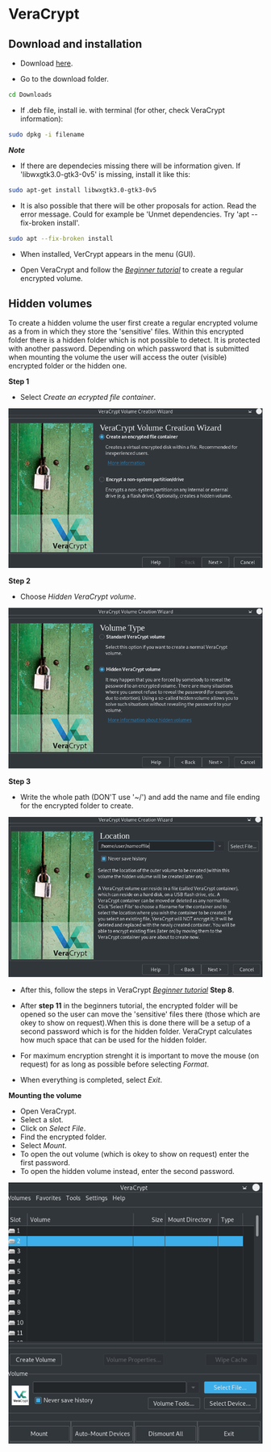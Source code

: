 # VeraCrypt

## Download and installation

- Download [here](https://www.veracrypt.fr/en/Downloads.html).  

- Go to the download folder.

```sh
cd Downloads
```

- If .deb file, install ie. with terminal (for other, check VeraCrypt information):

```sh
sudo dpkg -i filename
```

***Note***

- If there are dependecies missing there will be information given.
If 'libwxgtk3.0-gtk3-0v5' is missing, install it like this:

```sh
sudo apt-get install libwxgtk3.0-gtk3-0v5
```

- It is also possible that there will be other proposals for action. Read the error message. 
Could for example be 'Unmet dependencies. Try 'apt --fix-broken install'.

```sh
sudo apt --fix-broken install
```

- When installed, VerCrypt appears in the menu (GUI).

- Open VeraCrypt and follow the [*Beginner tutorial*](https://www.veracrypt.fr/en/Beginner%27s%20Tutorial.html) to create a regular encrypted volume.

## Hidden volumes

To create a hidden volume the user first create a regular encrypted volume as a from in which they store the 'sensitive' files. 
Within this encrypted folder there is a hidden folder which is not possible to detect. It is protected with another password. Depending on which password that is submitted when mounting the volume the user will access the outer (visible) encrypted folder or the hidden one.

**Step 1**

- Select *Create an ecrypted file container*.

![](pics/veracrypt/1.png)

**Step 2**

- Choose *Hidden VeraCrypt volume*.

![](pics/veracrypt/2.png)

**Step 3**

- Write the whole path (DON'T use '~/') and add the name and file ending for the encrypted folder to create.

![](pics/veracrypt/3.png)

- After this, follow the steps in VeraCrypt [*Beginner tutorial*](https://www.veracrypt.fr/en/Beginner%27s%20Tutorial.html) **Step 8**.

- After **step 11** in the beginners tutorial, the encrypted folder will be opened so the user can move the 'sensitive' files there (those which are okey to show on request).When this is done there will be a setup of a second password which is for the hidden folder. VeraCrypt calculates how much space that can be used for the hidden folder.

- For maximum encryption strenght it is important to move the mouse (on request) for as long as possible before selecting *Format*.

- When everything is completed, select *Exit*.

**Mounting the volume**

- Open VeraCrypt.
- Select a slot.  
- Click on *Select File*.  
- Find the encrypted folder.
- Select *Mount*.  
- To open the out volume (which is okey to show on request) enter the first password.  
- To open the hidden volume instead, enter the second password.

![](pics/veracrypt/4.png)


